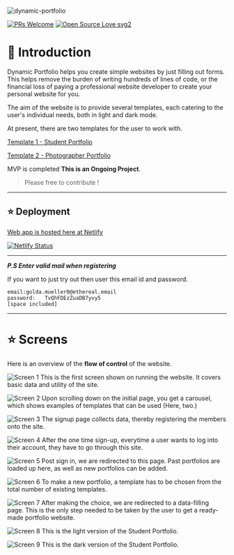 ![dynamic-portfolio](https://socialify.git.ci/shelcia/dynamic-portfolio/image?font=Bitter&issues=1&owner=1&pattern=Floating%20Cogs&pulls=1&stargazers=1&theme=Dark)

[![PRs Welcome](https://img.shields.io/badge/PRs-welcome-brightgreen.svg?style=flat-square)](http://makeapullrequest.com)
[![Open Source Love svg2](https://badges.frapsoft.com/os/v2/open-source.svg?v=103)](https://github.com/ellerbrock/open-source-badges/)

# 📌 Introduction

Dynamic Portfolio helps you create simple websites by just filling out forms. This helps remove the burden of writing hundreds of lines of code, or the financial loss of paying a professional website developer to create your personal website for you.

The aim of the website is to provide several templates, each catering to the user's individual needs, both in light and dark mode.

At present, there are two templates for the user to work with.

[Template 1 - Student Portfolio](https://dynamic-portfolio.netlify.app/portfolio/630f44611ddb0f899c66e399)

[Template 2 - Photographer Portfolio](https://dynamic-portfolio.netlify.app/portfolio/630f51c81ddb0f899c66e39a)

MVP is completed **This is an Ongoing Project**.

> Please free to contribute !

---

## ⭐ Deployment

[Web app is hosted here at Netlify](https://dynamic-portfolio.netlify.app/)

[![Netlify Status](https://api.netlify.com/api/v1/badges/45c03833-2e07-495d-b70e-e6da435588fc/deploy-status)](https://app.netlify.com/sites/dynamic-portfolio/deploys)

---

**_P.S Enter valid mail when registering_**

If you want to just try out then user this email id and password.

```
email:golda.mueller0@ethereal.email
password:	TvQhFDEzZuaDB7yvy5
[space included]
```

---

# ⭐ Screens

Here is an overview of the **flow of control** of the website.

![Screen 1](./screens/Screen1.png)
This is the first screen shown on running the website. It covers basic data and utility of the site.

![Screen 2](./screens/Screen1scroll.png)
Upon scrolling down on the initial page, you get a carousel, which shows examples of templates that can be used (Here, two.)

![Screen 3](./screens/signup.png)
The signup page collects data, thereby registering the members onto the site.

![Screen 4](./screens/Signin.png)
After the one time sign-up, everytime a user wants to log into their account, they have to go through this site.

![Screen 5](./screens/postsignin.png)
Post sign in, we are redirected to this page. Past portfolios are loaded up here, as well as new portfolios can be added.

![Screen 6](./screens/choice.png)
To make a new portfolio, a template has to be chosen from the total number of existing templates.

![Screen 7](./screens/data.png)
After making the choice, we are redirected to a data-filling page. This is the only step needed to be taken by the user to get a ready-made portfolio website.

![Screen 8](./screens/light.png)
This is the light version of the Student Portfolio.

![Screen 9](./screens/dark.png)
This is the dark version of the Student Portfolio.
